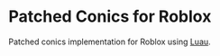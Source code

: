 # Patched Conics for Roblox

Patched conics implementation for Roblox using [Luau](https://luau-lang.org/).
